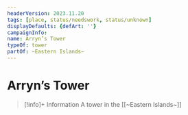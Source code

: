 ```yaml
---
headerVersion: 2023.11.20
tags: [place, status/needswork, status/unknown]
displayDefaults: {defArt: ''}
campaignInfo:
name: Arryn’s Tower
typeOf: tower
partOf: ~Eastern Islands~
---
```

# Arryn’s Tower
>[!info]+ Information
> A tower in the [[~Eastern Islands~]]



